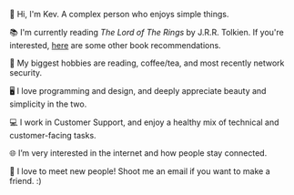 👋 Hi, I'm Kev. A complex person who enjoys simple things.

📚 I'm currently reading _The Lord of The Rings_ by J.R.R. Tolkien. If you're interested, [here](/books) are some other book recommendations.

🙆 My biggest hobbies are reading, coffee/tea, and most recently network security.

🖥 I love programming and design, and deeply appreciate beauty and simplicity in the two.

💻 I work in Customer Support, and enjoy a healthy mix of technical and customer-facing tasks.

🌐 I’m very interested in the internet and how people stay connected.

💬 I love to meet new people! Shoot me an email if you want to make a friend. :)

